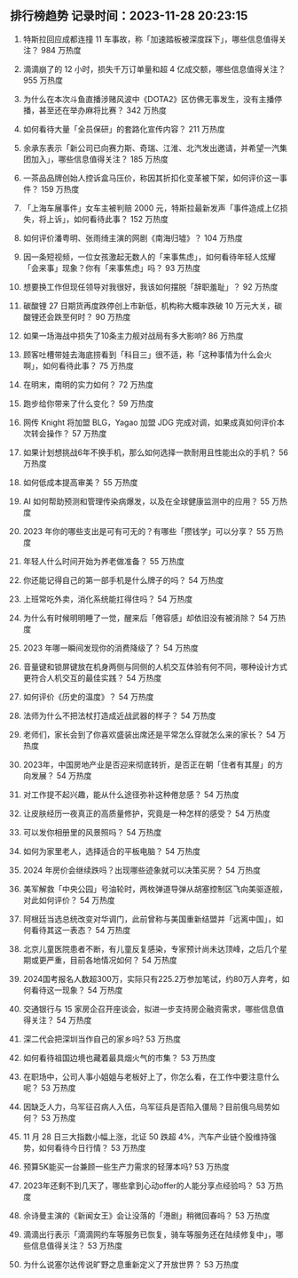 
## 排行榜趋势 记录时间：2023-11-28 20:23:15
  
  1. 特斯拉回应成都连撞 11 车事故，称「加速踏板被深度踩下」，哪些信息值得关注？ 984 万热度
    
  2. 滴滴崩了的 12 小时，损失千万订单量和超 4 亿成交额，哪些信息值得关注？ 955 万热度
    
  3. 为什么在本次斗鱼直播涉赌风波中《DOTA2》区仿佛无事发生，没有主播停播，甚至还在举办麻将比赛？ 342 万热度
    
  4. 如何看待大量「全员保研」的套路化宣传内容？ 211 万热度
    
  5. 余承东表示「新公司已向赛力斯、奇瑞、江淮、北汽发出邀请，并希望一汽集团加入」，哪些信息值得关注？ 185 万热度
    
  6. 一茶品品牌创始人控诉盒马压价，称因其折扣化变革被下架，如何评价这一事件？ 159 万热度
    
  7. 「上海车展事件」女车主被判赔 2000 元，特斯拉最新发声「事件造成上亿损失，将上诉」，如何看待此事？ 152 万热度
    
  8. 如何评价潘粤明、张雨绮主演的网剧《南海归墟》？ 104 万热度
    
  9. 因一条短视频，一位女孩激起无数人的「来事焦虑」，如何看待年轻人炫耀「会来事」现象？你有「来事焦虑」吗？ 93 万热度
    
  10. 想要换工作但现任领导对我很好，我该如何摆脱「辞职羞耻」？ 92 万热度
    
  11. 碳酸锂 27 日期货再度跌停创上市新低，机构称大概率跌破 10 万元大关，碳酸锂还会跌至何时？ 90 万热度
    
  12. 如果一场海战中损失了10条主力舰对战局有多大影响? 86 万热度
    
  13. 顾客吐槽带娃去海底捞看到「科目三」很不适，称「这种事情为什么会火啊」，如何看待此事？ 75 万热度
    
  14. 在明末，南明的实力如何？ 72 万热度
    
  15. 跑步给你带来了什么变化？ 59 万热度
    
  16. 网传 Knight 将加盟 BLG，Yagao 加盟 JDG 完成对调，如果成真如何评价本次转会操作？ 57 万热度
    
  17. 如果计划想挑战6年不换手机，那么如何选择一款耐用且性能出众的手机？ 56 万热度
    
  18. 如何低成本提高审美？ 55 万热度
    
  19. AI 如何帮助预测和管理传染病爆发，以及在全球健康监测中的应用？ 55 万热度
    
  20. 2023 年你的哪些支出是可有可无的？有哪些「攒钱学」可以分享？ 55 万热度
    
  21. 年轻人什么时间开始为养老做准备？ 55 万热度
    
  22. 你还能记得自己的第一部手机是什么牌子的吗？ 54 万热度
    
  23. 上班常吃外卖，消化系统能扛得住吗？ 54 万热度
    
  24. 为什么有时候明明睡了一觉，醒来后「倦容感」却依旧没有被消除？ 54 万热度
    
  25. 2023 年哪一瞬间发现你的消费降级了？ 54 万热度
    
  26. 音量键和锁屏键放在机身两侧与同侧的人机交互体验有何不同，哪种设计方式更符合人机交互的最佳实践？ 54 万热度
    
  27. 如何评价《历史的温度》？ 54 万热度
    
  28. 法师为什么不把法杖打造成近战武器的样子？ 54 万热度
    
  29. 老师们，家长会到了你喜欢盛装出席还是平常怎么穿就怎么来的家长？ 54 万热度
    
  30. 2023年，中国房地产业是否迎来彻底转折，是否正在朝「住者有其屋」的方向发展？ 54 万热度
    
  31. 对工作提不起兴趣，能从什么途径弥补这种倦怠感？ 54 万热度
    
  32. 让皮肤经历一夜真正的高质量修护，究竟是一种怎样的感受？ 54 万热度
    
  33. 可以发你相册里的风景照吗？ 54 万热度
    
  34. 如何为家里老人，选择适合的平板电脑？ 54 万热度
    
  35. 2024 年房价会继续跌吗？出现哪些迹象就可以决策买房？ 54 万热度
    
  36. 美军解救「中央公园」号油轮时，两枚弹道导弹从胡塞控制区飞向美驱逐舰，对此如何评价？ 54 万热度
    
  37. 阿根廷当选总统改变对华调门，此前曾称与美国重新结盟并「远离中国」，如何看待其这一表态？ 54 万热度
    
  38. 北京儿童医院患者不断，有儿童反复感染，专家预计尚未达顶峰，之后几个星期或更严重，目前各地情况如何？ 54 万热度
    
  39. 2024国考报名人数超300万，实际只有225.2万参加笔试，约80万人弃考，如何看待这一现象？ 54 万热度
    
  40. 交通银行与 15 家房企召开座谈会，拟进一步支持房企融资需求，哪些信息值得关注？ 54 万热度
    
  41. 深二代会把深圳当作自己的家乡吗? 53 万热度
    
  42. 如何看待祖国边境也藏着最具烟火气的市集？ 53 万热度
    
  43. 在职场中，公司人事小姐姐与老板好上了，你怎么看，在工作中要注意什么呢？ 53 万热度
    
  44. 因缺乏人力，乌军征召病人入伍，乌军征兵是否陷入僵局？目前俄乌局势如何？ 53 万热度
    
  45. 11 月 28 日三大指数小幅上涨，北证 50 跌超 4%，汽车产业链个股维持强势，如何看待今日行情？ 53 万热度
    
  46. 预算5K能买一台兼顾一些生产力需求的轻薄本吗? 53 万热度
    
  47. 2023年还剩不到几天了，哪些拿到心动offer的人能分享点经验吗？ 53 万热度
    
  48. 佘诗曼主演的《新闻女王》会让没落的「港剧」稍微回春吗？ 53 万热度
    
  49. 滴滴出行表示「滴滴网约车等服务已恢复，骑车等服务还在陆续修复中」，哪些信息值得关注？ 53 万热度
    
  50. 为什么说塞尔达传说旷野之息重新定义了开放世界？ 53 万热度
    